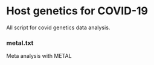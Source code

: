 # Host genetics for COVID-19
All script for covid genetics data analysis.
### metal.txt
Meta analysis with METAL
